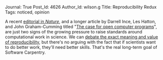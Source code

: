 Journal: True
Post_Id: 4626
Author_Id: wilson.g
Title: Reproducibility Redux
Tags: noticed, opinion

<p>A recent <a href="http://arstechnica.com/science/news/2012/02/science-code-should-be-open-source-according-to-editorial.ars">editorial in <em>Nature</em></a>, and a longer article by Darrell Ince, Les Hatton, and John Graham-Cumming titled "<a href="http://www.nature.com/nature/journal/v482/n7386/full/nature10836.html">The case for open computer programs</a>", are just two signs of the growing pressure to raise standards around computational work in science. We can <a href="http://www.scimatic.com/node/361">debate the exact meaning and value of reproducibility</a>, but there's no arguing with the fact that if scientists want to do better work, they'll need better skills. That's the real long-term goal of Software Carpentry.</p>
